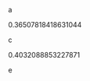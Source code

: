 a
<!--START:foo-->
0.36507818418631044
<!--END:foo-->
c
<!--START:bar-->
0.4032088853227871
<!--END:bar-->
e
